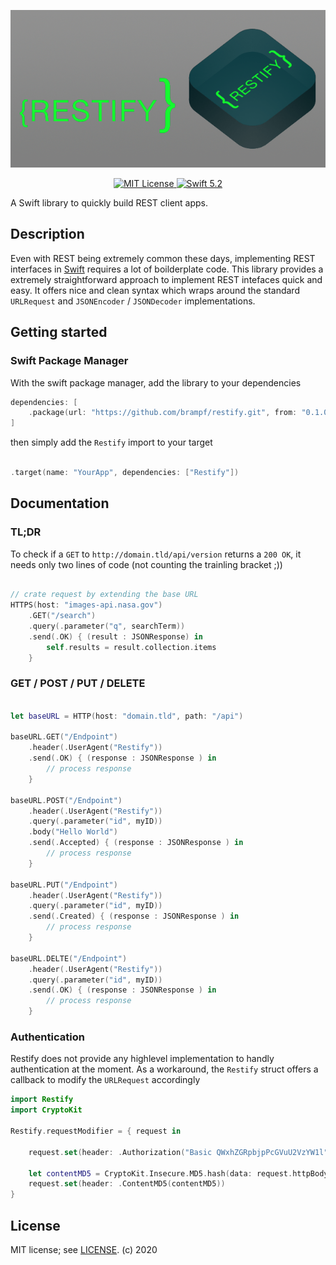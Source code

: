 <p align="center">
<img src = "DOC/RestifyBanner@0.5x.png" alt="FitsCore">
</p>

<p align="center">
<a href="LICENSE">
<img src="https://img.shields.io/badge/license-MIT-brightgreen.svg" alt="MIT License">
</a>
<a href="https://swift.org">
<img src="https://img.shields.io/badge/swift-5.2-brightgreen.svg" alt="Swift 5.2">
</a>
</p>

A Swift library to quickly build REST client apps. 

## Description

Even with REST being extremely common these days, implementing REST interfaces in [Swift](https://swift.org)  requires a lot of boilderplate code. This library provides a extremely straightforward approach to implement REST intefaces quick and easy. It offers nice and clean syntax which wraps around the standard `URLRequest` and `JSONEncoder` / `JSONDecoder` implementations.

## Getting started

### Swift Package Manager

With the swift package manager, add the library to your dependencies
```swift
dependencies: [
    .package(url: "https://github.com/brampf/restify.git", from: "0.1.0")
]
```

then simply add the `Restify` import to your target

```swift

.target(name: "YourApp", dependencies: ["Restify"])
```

## Documentation

### TL;DR

To check if a `GET` to  `http://domain.tld/api/version` returns a `200 OK`, it needs  only two lines of code (not counting the trainling bracket ;))
```swift

// crate request by extending the base URL
HTTPS(host: "images-api.nasa.gov")
    .GET("/search")
    .query(.parameter("q", searchTerm))
    .send(.OK) { (result : JSONResponse) in
        self.results = result.collection.items
    }
```

### GET / POST / PUT / DELETE

```swift

let baseURL = HTTP(host: "domain.tld", path: "/api")

baseURL.GET("/Endpoint")
    .header(.UserAgent("Restify"))
    .send(.OK) { (response : JSONResponse ) in
        // process response
    }

baseURL.POST("/Endpoint")
    .header(.UserAgent("Restify"))
    .query(.parameter("id", myID))
    .body("Hello World")
    .send(.Accepted) { (response : JSONResponse ) in
        // process response
    }

baseURL.PUT("/Endpoint")
    .header(.UserAgent("Restify"))
    .query(.parameter("id", myID))
    .send(.Created) { (response : JSONResponse ) in
        // process response
    }

baseURL.DELTE("/Endpoint")
    .header(.UserAgent("Restify"))
    .query(.parameter("id", myID))
    .send(.OK) { (response : JSONResponse ) in
        // process response
    }
```

###  Authentication

Restify does not provide any highlevel implementation to handly authentication at the moment. As a workaround, the `Restify` struct offers a callback to modify the `URLRequest` accordingly  

```swift
import Restify
import CryptoKit

Restify.requestModifier = { request in

    request.set(header: .Authorization("Basic QWxhZGRpbjpPcGVuU2VzYW1l"))

    let contentMD5 = CryptoKit.Insecure.MD5.hash(data: request.httpBody!).description
    request.set(header: .ContentMD5(contentMD5))
}

```


## License

MIT license; see [LICENSE](LICENSE.md).
(c) 2020
